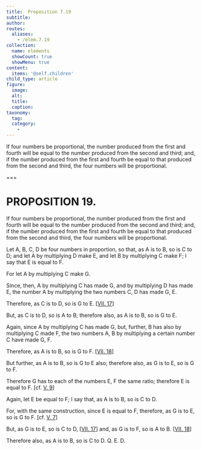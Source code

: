```yaml
---
title:  Proposition 7.19
subtitle: 
author:
routes:
  aliases:
    - /elem.7.19
collection:
  name: elements
  showCount: true
  showMenu: true
content:
  items: '@self.children'
child_type: article
figure:
  image:
  alt:
  title:
  caption:
taxonomy:
  tag:
  category:
    - 
---
```


<p>
       <hi rend="ital">If four numbers be proportional, the number produced from the first and fourth will be equal to the number produced from the second and third; and, if the number produced from the first and fourth be equal to that produced from the second and third, the four numbers will be proportional.</hi>
      </p>

===

<h1>PROPOSITION 19.</h1>
<p>
       <span class="ital">If four numbers be proportional, the number produced from the first and fourth will be equal to the number produced from the second and third; and, if the number produced from the first and fourth be equal to that produced from the second and third, the four numbers will be proportional.</span>
      </p>

<p>Let <span class="ital">A</span>, <span class="ital">B</span>, <span class="ital">C</span>, <span class="ital">D</span> be four numbers in proportion, so that, <span class="center">as <span class="ital">A</span> is to <span class="ital">B</span>, so is <span class="ital">C</span> to <span class="ital">D</span>;</span> and let <span class="ital">A</span> by multiplying <span class="ital">D</span> make <span class="ital">E</span>, and let <span class="ital">B</span> by multiplying <span class="ital">C</span> make <span class="ital">F</span>; I say that <span class="ital">E</span> is equal to <span class="ital">F</span>. </p>

<p>For let <span class="ital">A</span> by multiplying <span class="ital">C</span> make <span class="ital">G</span>. <pb n="319"/></p>

<p>Since, then, <span class="ital">A</span> by multiplying <span class="ital">C</span> has made <span class="ital">G</span>, and by multiplying <span class="ital">D</span> has made <span class="ital">E</span>, the number <span class="ital">A</span> by multiplying the two numbers <span class="ital">C</span>, <span class="ital">D</span> has made <span class="ital">G</span>, <span class="ital">E</span>. </p>

<p>Therefore, as <span class="ital">C</span> is to <span class="ital">D</span>, so is <span class="ital">G</span> to <span class="ital">E</span>. [<a href="/elem.7.17">VII. 17</a>] </p>

<p>But, as <span class="ital">C</span> is to <span class="ital">D</span>, so is <span class="ital">A</span> to <span class="ital">B</span>; therefore also, as <span class="ital">A</span> is to <span class="ital">B</span>, so is <span class="ital">G</span> to <span class="ital">E</span>. 
      </p>

<p>Again, since <span class="ital">A</span> by multiplying <span class="ital">C</span> has made <span class="ital">G</span>, but, further, <span class="ital">B</span> has also by multiplying <span class="ital">C</span> made <span class="ital">F</span>, the two numbers <span class="ital">A</span>, <span class="ital">B</span> by multiplying a certain number <span class="ital">C</span> have made <span class="ital">G</span>, <span class="ital">F</span>. </p>

<p>Therefore, as <span class="ital">A</span> is to <span class="ital">B</span>, so is <span class="ital">G</span> to <span class="ital">F</span>. [<a href="/elem.7.18">VII. 18</a>] </p>

<p>But further, as <span class="ital">A</span> is to <span class="ital">B</span>, so is <span class="ital">G</span> to <span class="ital">E</span> also; therefore also, as <span class="ital">G</span> is to <span class="ital">E</span>, so is <span class="ital">G</span> to <span class="ital">F</span>. </p>

<p>Therefore <span class="ital">G</span> has to each of the numbers <span class="ital">E</span>, <span class="ital">F</span> the same ratio; <span class="center">therefore <span class="ital">E</span> is equal to <span class="ital">F</span>. [cf. <a href="/elem.5.9">V. 9</a>]</span>
      </p>

<p>Again, let <span class="ital">E</span> be equal to <span class="ital">F</span>; I say that, as <span class="ital">A</span> is to <span class="ital">B</span>, so is <span class="ital">C</span> to <span class="ital">D</span>. </p>

<p>For, with the same construction, since <span class="ital">E</span> is equal to <span class="ital">F</span>, therefore, as <span class="ital">G</span> is to <span class="ital">E</span>, so is <span class="ital">G</span> to <span class="ital">F</span>. [cf. <a href="/elem.5.7">V. 7</a>] </p>

<p>But, as <span class="ital">G</span> is to <span class="ital">E</span>, so is <span class="ital">C</span> to <span class="ital">D</span>, [<a href="/elem.7.17">VII. 17</a>] <span class="center">and, as <span class="ital">G</span> is to <span class="ital">F</span>, so is <span class="ital">A</span> to <span class="ital">B</span>. [<a href="/elem.7.18">VII. 18</a>]</span>
      </p>

<p>Therefore also, as <span class="ital">A</span> is to <span class="ital">B</span>, so is <span class="ital">C</span> to <span class="ital">D</span>. Q. E. D.</p>
